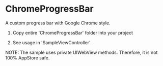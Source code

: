 ChromeProgressBar
=================

A custom progress bar with Google Chrome style. 

1) Copy entire 'ChromeProgressBar' folder into your project

2) See usage in 'SampleViewController'

NOTE: The sample uses private UIWebView methods. Therefore, it is not 100% AppStore safe.